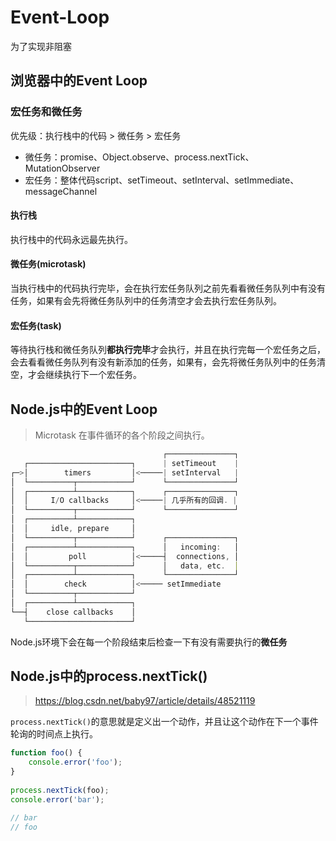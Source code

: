 # Event-Loop
为了实现非阻塞

## 浏览器中的Event Loop

### 宏任务和微任务
优先级：执行栈中的代码 > 微任务 > 宏任务

* 微任务：promise、Object.observe、process.nextTick、MutationObserver
* 宏任务：整体代码script、setTimeout、setInterval、setImmediate、messageChannel

#### 执行栈
执行栈中的代码永远最先执行。

#### 微任务(microtask)

当执行栈中的代码执行完毕，会在执行宏任务队列之前先看看微任务队列中有没有任务，如果有会先将微任务队列中的任务清空才会去执行宏任务队列。

#### 宏任务(task)

等待执行栈和微任务队列**都执行完毕**才会执行，并且在执行完每一个宏任务之后，会去看看微任务队列有没有新添加的任务，如果有，会先将微任务队列中的任务清空，才会继续执行下一个宏任务。


## Node.js中的Event Loop
> Microtask 在事件循环的各个阶段之间执行。

```JavaScript
                                  ┌───────────────┐
   ┌───────────────────────┐      | setTimeout    |
┌─>│        timers         │<─────| setInterval   |
│  └──────────┬────────────┘      └───────────────┘
│  ┌──────────┴────────────┐      ┌───────────────┐
│  │     I/O callbacks     │<─────| 几乎所有的回调. |
│  └──────────┬────────────┘      └───────────────┘
│  ┌──────────┴────────────┐
│  │     idle, prepare     │
│  └──────────┬────────────┘      ┌───────────────┐
│  ┌──────────┴────────────┐      │   incoming:   │
│  │         poll          │<─────┤  connections, │
│  └──────────┬────────────┘      │   data, etc.  │
│  ┌──────────┴────────────┐      └───────────────┘
│  │        check          │<───── setImmediate
│  └──────────┬────────────┘
│  ┌──────────┴────────────┐
└──┤    close callbacks    │
   └───────────────────────┘
```
Node.js环境下会在每一个阶段结束后检查一下有没有需要执行的**微任务**

## Node.js中的process.nextTick()
> https://blog.csdn.net/baby97/article/details/48521119

`process.nextTick()`的意思就是定义出一个动作，并且让这个动作在下一个事件轮询的时间点上执行。

```JavaScript
function foo() {
    console.error('foo');
}
 
process.nextTick(foo);
console.error('bar');

// bar
// foo
```